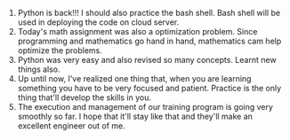 1. Python is back!!! I should also practice the bash shell. Bash shell will be used in deploying the code on cloud server.
2. Today's math assignment was also a optimization problem. Since programming and mathematics go hand in hand, mathematics cam help optimize the problems.
3. Python was very easy and also revised so many concepts. Learnt new things also.
4. Up until now, I've realized one thing that, when you are learning something you have to be very focused and patient. Practice is the only thing that'll develop the skills in you.
5. The execution and management of our training program is going very smoothly so far. I hope that it'll stay like that and they'll make an excellent engineer out of me.